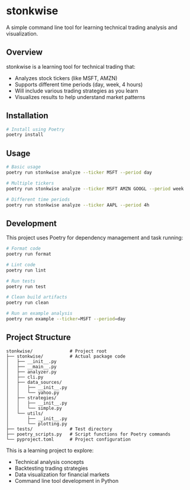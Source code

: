 # stonkwise

A simple command line tool for learning technical trading analysis and visualization.

## Overview

stonkwise is a learning tool for technical trading that:
- Analyzes stock tickers (like MSFT, AMZN)
- Supports different time periods (day, week, 4 hours)
- Will include various trading strategies as you learn
- Visualizes results to help understand market patterns

## Installation

```bash
# Install using Poetry
poetry install
```

## Usage

```bash
# Basic usage
poetry run stonkwise analyze --ticker MSFT --period day

# Multiple tickers
poetry run stonkwise analyze --ticker MSFT AMZN GOOGL --period week

# Different time periods
poetry run stonkwise analyze --ticker AAPL --period 4h
```

## Development

This project uses Poetry for dependency management and task running:

```bash
# Format code
poetry run format

# Lint code
poetry run lint

# Run tests
poetry run test

# Clean build artifacts
poetry run clean

# Run an example analysis
poetry run example --ticker=MSFT --period=day
```

## Project Structure

```
stonkwise/              # Project root
├── stonkwise/          # Actual package code
│   ├── __init__.py
│   ├── __main__.py
│   ├── analyzer.py
│   ├── cli.py
│   ├── data_sources/
│   │   ├── __init__.py
│   │   └── yahoo.py
│   ├── strategies/
│   │   ├── __init__.py
│   │   └── simple.py
│   └── utils/
│       ├── __init__.py
│       └── plotting.py
├── tests/              # Test directory
├── poetry_scripts.py   # Script functions for Poetry commands
└── pyproject.toml      # Project configuration
```

This is a learning project to explore:
- Technical analysis concepts
- Backtesting trading strategies
- Data visualization for financial markets
- Command line tool development in Python
